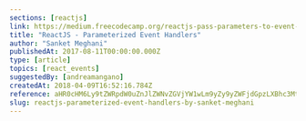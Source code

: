 ```yaml
---
sections: [reactjs]
link: https://medium.freecodecamp.org/reactjs-pass-parameters-to-event-handlers-ca1f5c422b9
title: "ReactJS - Parameterized Event Handlers"
author: "Sanket Meghani"
publishedAt: 2017-08-11T00:00:00.000Z
type: [article]
topics: [react_events]
suggestedBy: [andreamangano]
createdAt: 2018-04-09T16:52:16.784Z
reference: aHR0cHM6Ly9tZWRpdW0uZnJlZWNvZGVjYW1wLm9yZy9yZWFjdGpzLXBhc3MtcGFyYW1ldGVycy10by1ldmVudC1oYW5kbGVycy1jYTFmNWM0MjJiOQ
slug: reactjs-parameterized-event-handlers-by-sanket-meghani
---
```

